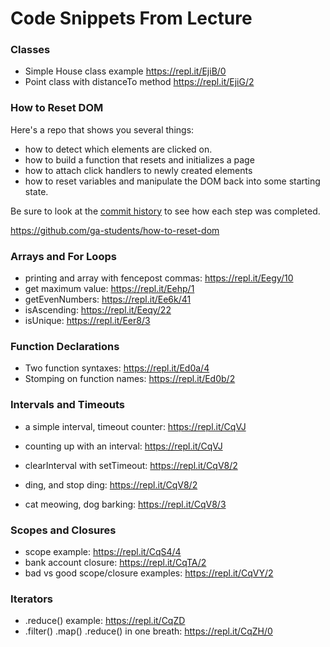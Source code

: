 # Code Snippets From Lecture

### Classes
- Simple House class example <https://repl.it/EjiB/0>
- Point class with distanceTo method <https://repl.it/EjiG/2>

### How to Reset DOM
Here's a repo that shows you several things:
- how to detect which elements are clicked on.
- how to build a function that resets and initializes a page
- how to attach click handlers to newly created elements
- how to reset variables and manipulate the DOM back into
  some starting state.

Be sure to look at the [commit history](https://github.com/ga-students/how-to-reset-dom/commits/master)
to see how each step was completed.

<https://github.com/ga-students/how-to-reset-dom>

### Arrays and For Loops
- printing and array with fencepost commas: <https://repl.it/Eegy/10>
- get maximum value: <https://repl.it/Eehp/1>
- getEvenNumbers: <https://repl.it/Ee6k/41>
- isAscending: <https://repl.it/Eeqy/22>
- isUnique: <https://repl.it/Eer8/3>

### Function Declarations
- Two function syntaxes: <https://repl.it/Ed0a/4>
- Stomping on function names: <https://repl.it/Ed0b/2>

### Intervals and Timeouts
- a simple interval, timeout counter: <https://repl.it/CqVJ>
- counting up with an interval: <https://repl.it/CqVJ>
- clearInterval with setTimeout: <https://repl.it/CqV8/2>

- ding, and stop ding: <https://repl.it/CqV8/2>
- cat meowing, dog barking: <https://repl.it/CqV8/3>

### Scopes and Closures
- scope example: <https://repl.it/CqS4/4>
- bank account closure: <https://repl.it/CqTA/2>
- bad vs good scope/closure examples: <https://repl.it/CqVY/2>

### Iterators
- .reduce() example: <https://repl.it/CqZD>
- .filter() .map() .reduce() in one breath: <https://repl.it/CqZH/0>
